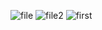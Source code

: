 ![file](https://user-images.githubusercontent.com/84277750/118647032-86701280-b7fe-11eb-9347-eb6a81825763.PNG)
![file2](https://user-images.githubusercontent.com/84277750/118647041-87a13f80-b7fe-11eb-824a-b57a66725620.PNG)
![first](https://user-images.githubusercontent.com/84277750/118647044-8839d600-b7fe-11eb-93fb-336a4de952ca.PNG)


